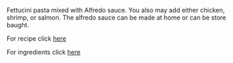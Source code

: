 Fettucini pasta mixed with Alfredo sauce. You also may add either chicken, shrimp, or salmon. The alfredo sauce can be made at home or can be store baught.                 

For recipe click [here](recipe.md)

For ingredients click [here](ingredients.md)
